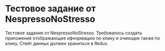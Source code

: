 # Тестовое задание от NespressoNoStresso

Тестовое задание от NespressoNoStresso. Требовалось создать приложение отображающее ифнормацию по клику и очиющее также по клику. Стейт данных должен храниться в Redux.




